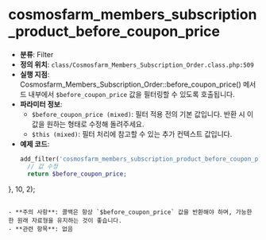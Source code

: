 # cosmosfarm_members_subscription_product_before_coupon_price

- **분류**: Filter
- **정의 위치**: `class/Cosmosfarm_Members_Subscription_Order.class.php:509`
- **실행 지점**: Cosmosfarm_Members_Subscription_Order::before_coupon_price() 메서드 내부에서 `$before_coupon_price` 값을 필터링할 수 있도록 호출됩니다.
- **파라미터 정보**:
  - `$before_coupon_price (mixed)`: 필터 적용 전의 기본 값입니다. 반환 시 이 값을 원하는 형태로 수정해 돌려주세요.
  - `$this (mixed)`: 필터 처리에 참고할 수 있는 추가 컨텍스트 값입니다.
- **예제 코드**:
  ```php
  add_filter('cosmosfarm_members_subscription_product_before_coupon_price', function($before_coupon_price, $this) {
    // 값 수정
    return $before_coupon_price;
}, 10, 2);
  ```

- **주의 사항**: 콜백은 항상 `$before_coupon_price` 값을 반환해야 하며, 가능한 한 원래 자료형을 유지하는 것이 좋습니다.
- **관련 항목**: 없음
